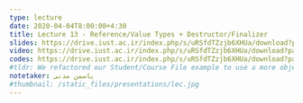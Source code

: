 ```yaml
---
type: lecture
date: 2020-04-04T8:00:00+4:30
title: Lecture 13 - Reference/Value Types + Destructor/Finalizer
slides: https://drive.iust.ac.ir/index.php/s/uRSfdTZzjb6XHUa/download?path=%2FSlides&files=S13.pdf
video: https://drive.iust.ac.ir/index.php/s/uRSfdTZzjb6XHUa/download?path=%2FVideos&files=S13.mp4
codes: https://drive.iust.ac.ir/index.php/s/uRSfdTZzjb6XHUa/download?path=%2FCodes&files=S13.zip
#tldr: We refactored our Student/Course File example to use a more object oriented design and approach. We also introduced static functions and variables.
notetaker: یاسمن مدنی
#thumbnail: /static_files/presentations/lec.jpg
---
```

